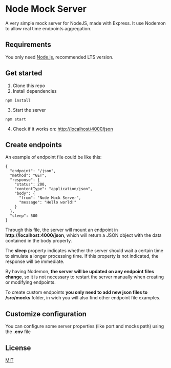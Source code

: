 # Node Mock Server

A very simple mock server for NodeJS, made with Express. It use Nodemon to allow real time endpoints aggregation.

## Requirements

You only need [Node.js](https://nodejs.org/), recommended LTS version.

## Get started

1. Clone this repo
2. Install dependencies

```
npm install
```

3. Start the server

```
npm start
```

4. Check if it works on: [http://localhost/4000/json](http://localhost/4000/json)

## Create endpoints

An example of endpoint file could be like this:

```
{
  "endpoint": "/json",
  "method": "GET",
  "response": {
    "status": 200,
    "contentType": "application/json",
    "body": {
      "from": "Node Mock Server",
      "message": "Hello world!"
    }
  },
  "sleep": 500
}
```

Through this file, the server will mount an endpoint in **http://localhost:4000/json**, which will return a JSON object with the data contained in the body property.

The **sleep** property indicates whether the server should wait a certain time to simulate a longer processing time. If this property is not indicated, the response will be immediate.

By having Nodemon, **the server will be updated on any endpoint files change**, so it is not necessary to restart the server manually when creating or modifying endpoints.

To create custom endpoints **you only need to add new json files to /src/mocks** folder, in wich you will also find other endpoint file examples.

## Customize configuration

You can configure some server properties (like port and mocks path) using the **.env** file

## License

[MIT](https://opensource.org/licenses/MIT)
